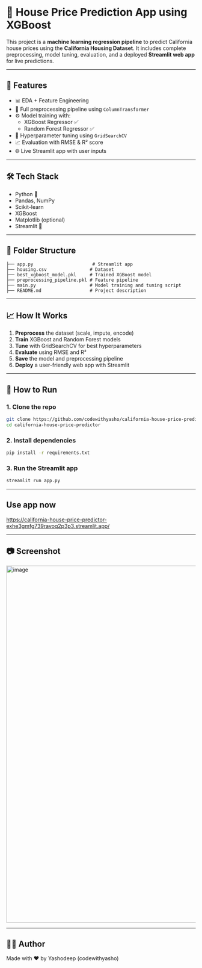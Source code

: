 # 🏡 House Price Prediction App using XGBoost

This project is a **machine learning regression pipeline** to predict California house prices using the **California Housing Dataset**. It includes complete preprocessing, model tuning, evaluation, and a deployed **Streamlit web app** for live predictions.

---

## 🚀 Features

- 📊 EDA + Feature Engineering
- 🧹 Full preprocessing pipeline using `ColumnTransformer`
- ⚙️ Model training with:
  - XGBoost Regressor ✅
  - Random Forest Regressor ✅
- 🔎 Hyperparameter tuning using `GridSearchCV`
- 📈 Evaluation with RMSE & R² score
- 🌐 Live Streamlit app with user inputs

---

## 🛠️ Tech Stack

- Python 🐍
- Pandas, NumPy
- Scikit-learn
- XGBoost
- Matplotlib (optional)
- Streamlit 🧼

---

## 📂 Folder Structure

```
├── app.py                      # Streamlit app
├── housing.csv                # Dataset
├── best_xgboost_model.pkl     # Trained XGBoost model
├── preprocessing_pipeline.pkl # Feature pipeline
├── main.py                    # Model training and tuning script
├── README.md                  # Project description
```

---

## 📈 How It Works

1. **Preprocess** the dataset (scale, impute, encode)
2. **Train** XGBoost and Random Forest models
3. **Tune** with GridSearchCV for best hyperparameters
4. **Evaluate** using RMSE and R²
5. **Save** the model and preprocessing pipeline
6. **Deploy** a user-friendly web app with Streamlit

---

## 🧪 How to Run

### 1. Clone the repo
```bash
git clone https://github.com/codewithyasho/california-house-price-predictor.git
cd california-house-price-predictor
```

### 2. Install dependencies
```bash
pip install -r requirements.txt
```

### 3. Run the Streamlit app
```bash
streamlit run app.py
```

---

## Use app now
https://california-house-price-predictor-exhe3gmfg739ravoq2p3p3.streamlit.app/

---

## 📷 Screenshot

<img width="1494" height="949" alt="image" src="https://github.com/user-attachments/assets/bd1f0546-e35a-4720-9fb8-de372ecb3cdf" />

---

## 🙋‍♂️ Author

Made with ❤️ by Yashodeep (codewithyasho)

